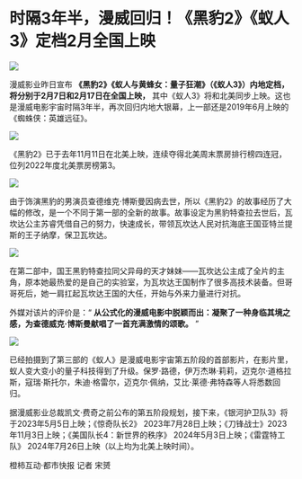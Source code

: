 # 时隔3年半，漫威回归！《黑豹2》《蚁人3》定档2月全国上映

![](https://inews.gtimg.com/newsapp_bt/0/15616315008/1000)

漫威影业昨日宣布 **《黑豹2》《蚁人与黄蜂女：量子狂潮》（《蚁人3》）内地定档，将分别于2月7日和2月17日在全国上映，**
其中《蚁人3》将和北美同步上映。这也是漫威电影宇宙时隔3年半，再次回归内地大银幕，上一部还是2019年6月上映的《蜘蛛侠：英雄远征》。

![](https://inews.gtimg.com/newsapp_bt/0/15616315013/1000)

《黑豹2》已于去年11月11日在北美上映，连续夺得北美周末票房排行榜四连冠，位列2022年度北美票房榜第3。

![](https://inews.gtimg.com/newsapp_bt/0/15616315075/1000)

由于饰演黑豹的男演员查德维克·博斯曼因病去世，所以《黑豹2》的故事经历了大幅的修改，是一个不同于第一部的全新的故事。故事设定为黑豹特查拉去世后，瓦坎达公主苏睿凭借自己的努力，快速成长，带领瓦坎达人民对抗海底王国亚特兰提斯的王子纳摩，保卫瓦坎达。

![](https://inews.gtimg.com/newsapp_bt/0/15616315077/1000)

在第二部中，国王黑豹特查拉同父异母的天才妹妹——瓦坎达公主成了全片的主角，原本她最热爱的是自己的实验室，为瓦坎达王国制作了很多高技术装备。但哥哥死后，她一肩扛起瓦坎达王国的大任，开始与外来力量进行对抗。

外媒对该片的评价是：“ **从公式化的漫威电影中脱颖而出：凝聚了一种身临其境之感，为查德威克·博斯曼献唱了一首充满激情的颂歌。** ”

![](https://inews.gtimg.com/newsapp_bt/0/15616315080/1000)

已经拍摄到了第三部的《蚁人》是漫威电影宇宙第五阶段的首部影片，在影片里，蚁人变大变小的量子科技得到了升级。保罗·路德，伊万杰琳·莉莉，迈克尔·道格拉斯，寇瑞·斯托尔，朱迪·格雷尔，迈克尔·佩纳，艾比·莱德·弗特森等人将悉数回归。

据漫威影业总裁凯文·费奇之前公布的第五阶段规划，接下来，《银河护卫队3》将于2023年5月5日上映；《惊奇队长2》
2023年7月28日上映；《刀锋战士》2023年11月3日上映；《美国队长4：新世界的秩序》 2024年5月3日上映；《雷霆特工队》
2024年7月26日上映（以上均为北美上映时间）。

橙柿互动·都市快报 记者 宋赟

